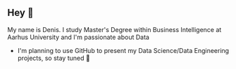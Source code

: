 ## Hey 👋 

My name is Denis. I study Master's Degree within Business Intelligence at Aarhus University and I'm passionate about Data
- I'm planning to use GitHub to present my Data Science/Data Engineering projects, so stay tuned 🚀
<!--
**denismrvoljak/denismrvoljak** is a ✨ _special_ ✨ repository because its `README.md` (this file) appears on your GitHub profile.

Here are some ideas to get you started:

- 🔭 I’m currently working on ...
- 🌱 I’m currently learning ...
- 👯 I’m looking to collaborate on ...
- 🤔 I’m looking for help with ...
- 💬 Ask me about ...
- 📫 How to reach me: ...
- 😄 Pronouns: ...
- ⚡ Fun fact: ...
-->
